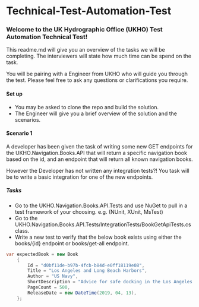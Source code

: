 # Technical-Test-Automation-Test

### Welcome to the UK Hydrographic Office (UKHO) Test Automation Technical Test!

This readme.md will give you an overview of the tasks we will be completing. The interviewers will state how much time can be spend on the task.

You will be pairing with a Engineer from UKHO who will guide you through the test. Please feel free to ask any questions or clarifications you require.

#### Set up
* You may be asked to clone the repo and build the solution.
* The Engineer will give you a brief overview of the solution and the scenarios.

#### Scenario 1

A developer has been given the task of writing some new GET endpoints for the UKHO.Navigation.Books.API that will return a specific navigation book based on the id, and an endpoint that will return all known navigation books.

However the Developer has not written any integration tests?! You task will be to write a basic integration for one of the new endpoints.

##### Tasks

* Go to the UKHO.Navigation.Books.API.Tests and use NuGet to pull in a test framework of your choosing. e.g. (NUnit, XUnit, MsTest)
* Go to the UKHO.Navigation.Books.API.Tests/IntegrationTests/BookGetApiTests.cs class.
* Write a new test to verify that the below book exists using either the books/{id} endpoint or books/get-all endpoint.

```csharp
var expectedBook = new Book
    {
        Id = "d0bf11de-b97b-4fcb-b84d-e0ff18119e08",
        Title = "Los Angeles and Long Beach Harbors",
        Author = "US Navy",
        ShortDescription = "Advice for safe docking in the Los Angeles harbours",
        PageCount = 500,
        ReleaseDate = new DateTime(2019, 04, 13),
    };
```




